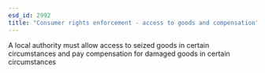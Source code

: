 ```yaml
---
esd_id: 2992
title: "Consumer rights enforcement - access to goods and compensation"
---
```


A local authority must allow access to seized goods in certain circumstances and pay compensation for damaged goods in certain circumstances

